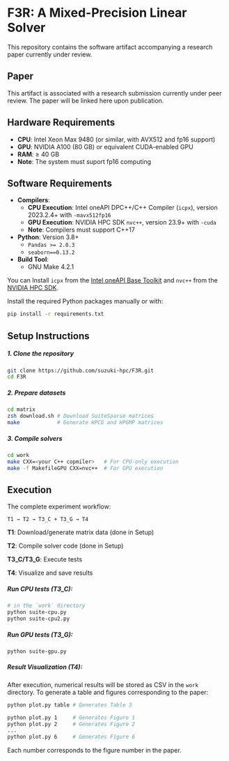 # F3R: A Mixed-Precision Linear Solver

This repository contains the software artifact accompanying a research paper currently under review.

## Paper 

This artifact is associated with a research submission currently under peer review. The paper will be linked here upon publication.

## Hardware Requirements

- **CPU**: Intel Xeon Max 9480 (or similar, with AVX512 and fp16 support)
- **GPU**: NVIDIA A100 (80 GB) or equivalent CUDA-enabled GPU
- **RAM**: ≥ 40 GB
- **Note**: The system must suport fp16 computing

## Software Requirements

- **Compilers**:
  - **CPU Execution**: Intel oneAPI DPC++/C++ Compiler (`icpx`), version 2023.2.4+ with `-mavx512fp16`
  - **GPU Execution**: NVIDIA HPC SDK `nvc++`, version 23.9+ with `-cuda`
  - **Note**: Compilers must support C++17
- **Python**: Version 3.8+
  - `Pandas >= 2.0.3`
  - `seaborn==0.13.2`
- **Build Tool**:
  - GNU Make 4.2.1

You can Install `icpx` from the [Intel oneAPI Base Toolkit](https://www.intel.com/content/www/us/en/developer/tools/oneapi/base-toolkit-download.html) and `nvc++` from the [NVIDIA HPC SDK](https://developer.nvidia.com/nvidia-hpc-sdk-239-downloads).

Install the required Python packages manually or with:

```bash
pip install -r requirements.txt
```

## Setup Instructions

##### 1. Clone the repository

```bash
git clone https://github.com/suzuki-hpc/F3R.git
cd F3R
```

##### 2. Prepare datasets

```zsh
cd matrix
zsh download.sh # Download SuiteSparse matrices
make            # Generate HPCG and HPGMP matrices
```

##### 3. Compile solvers

```bash
cd work
make CXX=<your C++ copmiler>   # For CPU-only execution
make -f MakefileGPU CXX=nvc++  # For GPU execution
```

## Execution

The complete experiment workflow:

```
T1 → T2 → T3_C + T3_G → T4
```

**T1**: Download/generate matrix data (done in Setup)

**T2**: Compile solver code (done in Setup)

**T3_C/T3_G**: Execute tests

**T4**: Visualize and save results

##### Run CPU tests (T3_C):

```bash
# in the `work` directory
python suite-cpu.py
python suite-cpu2.py
```

##### Run GPU tests (T3_G):

```bash
python suite-gpu.py
```

##### Result Visualization (T4):
After execution, numerical results will be stored as CSV in the `work` directory. To generate a table and figures corresponding to the paper:

```zsh
python plot.py table # Generates Table 3

python plot.py 1     # Generates Figure 1
python plot.py 2     # Generates Figure 2
...
python plot.py 6     # Generates Figure 6
```

Each number corresponds to the figure number in the paper.

